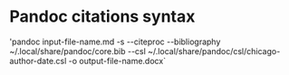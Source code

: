 # Pandoc citations syntax

'pandoc input-file-name.md -s --citeproc --bibliography ~/.local/share/pandoc/core.bib --csl ~/.local/share/pandoc/csl/chicago-author-date.csl -o output-file-name.docx` 

